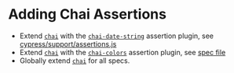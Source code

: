 # Adding Chai Assertions

- Extend [`chai`](http://chaijs.com/) with the [`chai-date-string`](http://chaijs.com/plugins/chai-date-string/) assertion plugin, see [cypress/support/assertions.js](cypress/support/assertions.js)
- Extend [`chai`](http://chaijs.com/) with the [`chai-colors`](http://chaijs.com/plugins/chai-colors/) assertion plugin, see [spec file](cypress/integration/extending-chai-assertion-plugins-spec.js)
- Globally extend [`chai`](http://chaijs.com/) for all specs.
